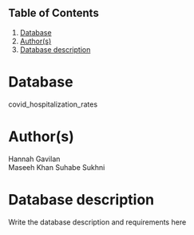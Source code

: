 ## Table of Contents
1. [Database](#database)
1. [Author(s)](#author)
1. [Database description](#description)
# Database
covid_hospitalization_rates
# Author(s)
Hannah Gavilan  
Maseeh Khan 
Suhabe Sukhni
# Database description
Write the database description and requirements here


